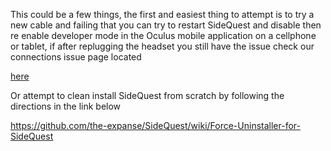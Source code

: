 This could be a few things, the first and easiest thing to attempt is to try a new cable and failing that you can try to restart SideQuest and disable then re enable developer mode in the Oculus mobile application on a cellphone or tablet, if after replugging the headset you still have the issue check our connections issue page located

[here](https://github.com/the-expanse/SideQuest/wiki/I-am-having-issues-Connecting-,-what-do-i-do%3F#having-issues)

Or attempt to clean install SideQuest from scratch by following the directions in the link below

https://github.com/the-expanse/SideQuest/wiki/Force-Uninstaller-for-SideQuest